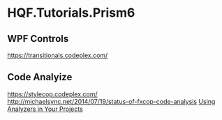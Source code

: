 # HQF.Tutorials.Prism6

## WPF Controls
https://transitionals.codeplex.com/


## Code Analyize
https://stylecop.codeplex.com/  
http://michaelsync.net/2014/07/19/status-of-fxcop-code-analysis
[Using Analyzers in Your Projects](https://johnkoerner.com/csharp/using-analyzers-in-your-projects/)
